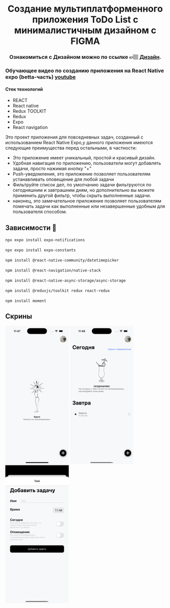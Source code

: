 # <div align="center">Создание мультиплатформенного приложения ToDo List с минималистичным дизайном с FIGMA</div>
### <div align="center"> Ознакомиться с Дизайном можно по ссылке  👉🏼 [Дизайн](https://www.figma.com/community/file/1072981172023301059/TODO-App).</div>

### Обучающее видео по созданию приложения на React Native expo (betta-часть) [youtube](https://youtu.be/awHn9oqSzeI?si=A9IY-wra3wFbO10P)

#### Стек технологий
- REACT
- React native
- Redux TOOLKIT
- Redux
- Expo
- React navigation

Это проект приложения для повседневных задач, созданный с использованием React Native Expo,у данного приложения имеются следующие преимущества перед остальными, в частности:

- Это приложение имеет уникальный, простой и красивый дизайн.
- Удобная навигация по приложению, пользователи могут добавлять задачи, просто нажимая кнопку "+"
- Push-уведомления, это приложение позволяет пользователям устанавливать оповещение для любой задачи
- Фильтруйте список дел, по умолчанию задачи фильтруются по сегодняшним и завтрашним дням, но дополнительно вы можете применить другой фильтр, чтобы скрыть выполненные задачи.
- наконец, это замечательное приложение позволяет пользователям помечать задачи как выполненные или незавершенные удобным для пользователя способом.


## Зависимости 🚀

```
npx expo install expo-notifications

npx expo install expo-constants

npm install @react-native-community/datetimepicker

npm install @react-navigation/native-stack

npm install @react-native-async-storage/async-storage

npm install @reduxjs/toolkit redux react-redux

npm install moment
```

## Скрины

<p float="center">
  <img src="./assets/Главная страница.png" width="200" />
  <img src="./assets/Главная страница с задачей.png" width="200" />
  <img src="./assets/Добавление задач.png" width="200" />
</p>

